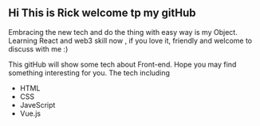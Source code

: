 ## Hi This is Rick welcome tp my gitHub  

Embracing the new tech and do the thing with easy way is my Object.
Learning React and web3 skill now , if you love it, friendly and welcome to discuss with me :)


This gitHub will show some tech about Front-end.
Hope you may find something interesting for you.
The tech including 
+ HTML
+ CSS
+ JaveScript
+ Vue.js
